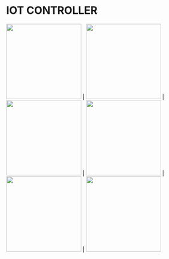 # IOT CONTROLLER

<img src="https://user-images.githubusercontent.com/59027889/178403467-60af227d-5da1-4ed4-a5aa-dda7f62db58a.jpg" width="200" /> |   <img src="https://user-images.githubusercontent.com/59027889/178403475-74d7f50d-31c8-4221-99ec-2e493a03cf18.jpg" width="200" /> | <img src="https://user-images.githubusercontent.com/59027889/178403491-de3b38cc-27da-44fa-878f-dafffd016a30.jpg" width="200" /> | <img src="https://user-images.githubusercontent.com/59027889/178403503-7ca0ecdb-04c4-47c4-84b5-2571c3e850fe.jpg" width="200" /> | <img src="https://user-images.githubusercontent.com/59027889/178403512-726d4fbc-8739-4d98-8b1c-076008794e2a.jpg" width="200" /> | <img src="https://user-images.githubusercontent.com/59027889/178403527-baa7624e-b54c-4297-b966-60a3e15ca05c.jpg" width="200" />

